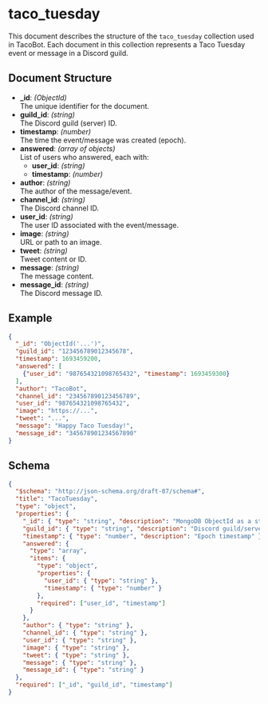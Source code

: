 # taco_tuesday

This document describes the structure of the `taco_tuesday` collection used in TacoBot. Each document in this collection represents a Taco Tuesday event or message in a Discord guild.

## Document Structure

- **_id**: *(ObjectId)*  
  The unique identifier for the document.
- **guild_id**: *(string)*  
  The Discord guild (server) ID.
- **timestamp**: *(number)*  
  The time the event/message was created (epoch).
- **answered**: *(array of objects)*  
  List of users who answered, each with:
  - **user_id**: *(string)*
  - **timestamp**: *(number)*
- **author**: *(string)*  
  The author of the message/event.
- **channel_id**: *(string)*  
  The Discord channel ID.
- **user_id**: *(string)*  
  The user ID associated with the event/message.
- **image**: *(string)*  
  URL or path to an image.
- **tweet**: *(string)*  
  Tweet content or ID.
- **message**: *(string)*  
  The message content.
- **message_id**: *(string)*  
  The Discord message ID.

## Example

```json
{
  "_id": "ObjectId('...')",
  "guild_id": "123456789012345678",
  "timestamp": 1693459200,
  "answered": [
    {"user_id": "987654321098765432", "timestamp": 1693459300}
  ],
  "author": "TacoBot",
  "channel_id": "234567890123456789",
  "user_id": "987654321098765432",
  "image": "https://...",
  "tweet": "...",
  "message": "Happy Taco Tuesday!",
  "message_id": "345678901234567890"
}
```

## Schema

```json
{
  "$schema": "http://json-schema.org/draft-07/schema#",
  "title": "TacoTuesday",
  "type": "object",
  "properties": {
    "_id": { "type": "string", "description": "MongoDB ObjectId as a string" },
    "guild_id": { "type": "string", "description": "Discord guild/server ID" },
    "timestamp": { "type": "number", "description": "Epoch timestamp" },
    "answered": {
      "type": "array",
      "items": {
        "type": "object",
        "properties": {
          "user_id": { "type": "string" },
          "timestamp": { "type": "number" }
        },
        "required": ["user_id", "timestamp"]
      }
    },
    "author": { "type": "string" },
    "channel_id": { "type": "string" },
    "user_id": { "type": "string" },
    "image": { "type": "string" },
    "tweet": { "type": "string" },
    "message": { "type": "string" },
    "message_id": { "type": "string" }
  },
  "required": ["_id", "guild_id", "timestamp"]
}
```

